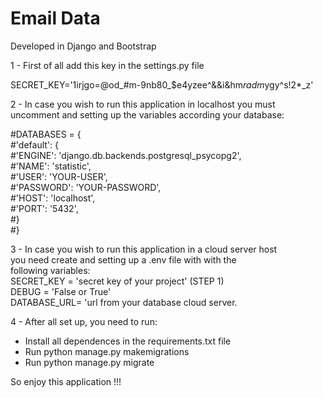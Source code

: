 # Email Data 

Developed in Django and Bootstrap <br/>

1 - First of all add this key in the settings.py file <br/>

SECRET_KEY='1irjgo=@od_#m-9nb80_$e4yzee^&&i&hm*radm*ygy^s!2*_z'  <br/>

2 - In case you wish to run this application in localhost
you must uncomment and setting up the variables according your 
database:

#DATABASES = { <br/>
    #'default': { <br/>
        #'ENGINE': 'django.db.backends.postgresql_psycopg2', <br/>
        #'NAME': 'statistic', <br/>
        #'USER': 'YOUR-USER', <br/>
        #'PASSWORD': 'YOUR-PASSWORD', <br/>
       #'HOST': 'localhost', <br/>
        #'PORT': '5432', <br/>
    #}<br/>
#}

3 - In case you wish to run this application in a cloud server host <br/>
you need create and setting up a .env file with with the <br/>
following variables: <br/>
SECRET_KEY = 'secret key of your project'  (STEP 1) <br/>
DEBUG = 'False or True'<br/>
DATABASE_URL= 'url from your database cloud server.<br/>


4 - After all set up, you need to run: <br/>
- Install all dependences in the requirements.txt file <br/>
- Run python manage.py makemigrations <br/>
- Run python manage.py migrate


So enjoy this application !!!




